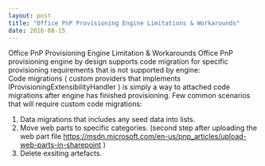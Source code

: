 ```yaml
---
layout: post
title: "Office PnP Provisioning Engine Limitations & Workarounds"
date: 2016-08-15
---
```

Office PnP Provisioning Engine Limitation &amp; Workarounds
Office PnP provisioning engine by design supports code migration for specific provisioning requirements that is not supported by engine:<br/>
Code migrations ( custom providers that implements IProvisioningExtensibilityHandler ) is simply a way to attached code migrations after engine has finished provisioning.
Few common scenarios that will require custom code migrations:<br/>
1. Data migrations that includes any seed data into lists.<br/>
2. Move web parts to specific categories. (second step after uploading the web part file https://msdn.microsoft.com/en-us/pnp_articles/upload-web-parts-in-sharepoint )<br/>
3. Delete exsiting artefacts.<br/>


